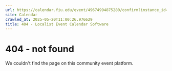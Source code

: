 ```yaml
---
url: https://calendar.fiu.edu/event/49674994875280/confirm?instance_id=49674994876305&return=https%3A%2F%2Fcalendar.fiu.edu%2Fcalendar%3Fevent_types%255B%255D%3D121721
site: Calendar
crawled_at: 2025-05-20T11:00:26.976629
title: 404 - Localist Event Calendar Software
---
```


# 404 - not found
We couldn't find the page on this community event platform.

